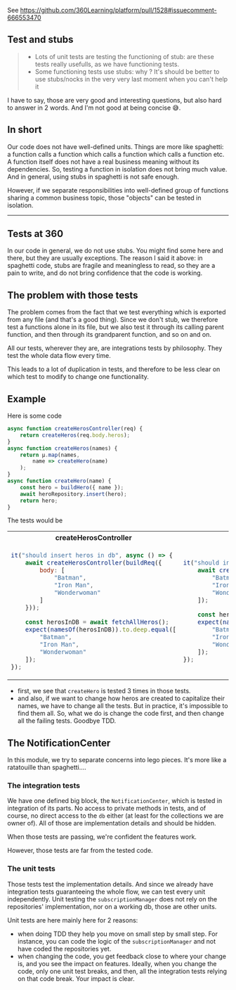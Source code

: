 See https://github.com/360Learning/platform/pull/1528#issuecomment-666553470

## Test and stubs

> - Lots of unit tests are testing the functioning of stub: are these tests really usefulls, as we have functioning tests.
> - Some functioning tests use stubs: why ? It's should be better to use stubs/nocks in the very very last moment when you can't help it


I have to say, those are very good and interesting questions, but also hard to answer in 2 words. And I'm not good at being concise :sweat_smile:.

## In short

Our code does not have well-defined units. Things are more like spaghetti: a function calls a function which calls a function which calls a function etc. A function itself does not have a real business meaning without its dependencies.
So, testing a function in isolation does not bring much value. And in general, using stubs in spaghetti is not safe enough.

However, if we separate responsibilities into well-defined group of functions sharing a common business topic, those "objects" can be tested in isolation.

---

## Tests at 360

In our code in general, we do not use stubs. You might find some here and there, but they are usually exceptions. The reason I said it above: in spaghetti code, stubs are fragile and meaningless to read, so they are a pain to write, and do not bring confidence that the code is working.

## The problem with those tests

The problem comes from the fact that we test everything which is exported from any file (and that's a good thing). Since we don't stub, we therefore test a functions alone in its file, but we also test it through its calling parent function, and then through its grandparent function, and so on and on.

All our tests, wherever they are, are integrations tests by philosophy. They test the whole data flow every time.

This leads to a lot of duplication in tests, and therefore to be less clear on which test to modify to change one functionality.

## Example

Here is some code

```js
async function createHerosController(req) {
    return createHeros(req.body.heros);
}
async function createHeros(names) {
    return µ.map(names,
        name => createHero(name)
    );
}
async function createHero(name) {
    const hero = buildHero({ name });
    await heroRepository.insert(hero);
    return hero;
}
```

The tests would be

<table>
<tr>
<th>createHerosController</th>
<th>createHeros</th>
<th>createHero</th>
</tr>

<tr>

<td>

```js
it("should insert heros in db", async () => {
    await createHerosController(buildReq({
        body: [
            "Batman",
            "Iron Man",
            "Wonderwoman"
        ]
    }));

    const herosInDB = await fetchAllHeros();
    expect(namesOf(herosInDB)).to.deep.equal([
        "Batman",
        "Iron Man",
        "Wonderwoman"
    ]);
});
```

</td>
<td>

```js
it("should insert heros in db", async () => {
    await createHeros([
        "Batman",
        "Iron Man",
        "Wonderwoman"
    ]);

    const herosInDB = await fetchAllHeros();
    expect(namesOf(herosInDB)).to.deep.equal([
        "Batman",
        "Iron Man",
        "Wonderwoman"
    ]);
});
```

</td>
<td>

```js
it("should insert the hero in db", async () => {
    await createHero("Batman");

    const herosInDB = await fetchAllHeros();
    expect(namesOf(herosInDB)).to.deep.equal([
        "Batman"
    ]);
});
```

</td>
</tr>
</table>

- first, we see that `createHero` is tested 3 times in those tests.
- and also, if we want to change how heros are created to capitalize their names, we have to change all the tests. But in practice, it's impossible to find them all. So, what we do is change the code first, and then change all the failing tests. Goodbye TDD.

## The NotificationCenter

In this module, we try to separate concerns into lego pieces. It's more like a ratatouille than spaghetti....

### The integration tests

We have one defined big block, the `NotificationCenter`, which is tested in integration of its parts. No access to private methods in tests, and of course, no direct access to the `db` either (at least for the collections we are owner of). All of those are implementation details and should be hidden.

When those tests are passing, we're confident the features work.

However, those tests are far from the tested code.

### The unit tests

Those tests test the implementation details. And since we already have integration tests guaranteeing the whole flow, we can test every unit independently. Unit testing the `subscriptionManager` does not rely on the repositories' implementation, nor on a working db, those are other units.

Unit tests are here mainly here for 2 reasons:
- when doing TDD they help you move on small step by small step. For instance, you can code the logic of the `subscriptionManager` and not have coded the repositories yet.
- when changing the code, you get feedback close to where your change is, and you see the impact on features. Ideally, when you change the code, only one unit test breaks, and then, all the integration tests relying on that code break. Your impact is clear.
